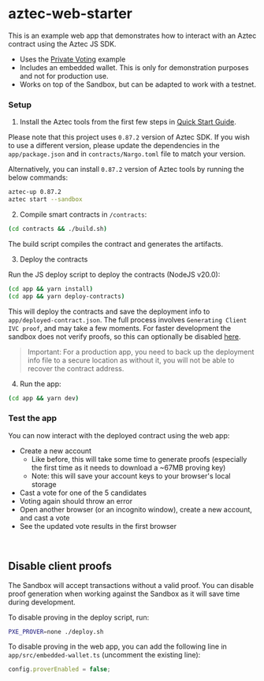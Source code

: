 # aztec-web-starter

This is an example web app that demonstrates how to interact with an Aztec contract using the Aztec JS SDK.

- Uses the [Private Voting](https://docs.aztec.network/developers/tutorials/codealong/contract_tutorials/private_voting_contract) example
- Includes an embedded wallet. This is only for demonstration purposes and not for production use.
- Works on top of the Sandbox, but can be adapted to work with a testnet.

### Setup

1. Install the Aztec tools from the first few steps in [Quick Start Guide](https://docs.aztec.network/developers/getting_started).

Please note that this project uses `0.87.2` version of Aztec SDK. If you wish to use a different version, please update the dependencies in the `app/package.json` and in `contracts/Nargo.toml` file to match your version.

Alternatively, you can install `0.87.2` version of Aztec tools by running the below commands:

```sh
aztec-up 0.87.2
aztec start --sandbox
```

2. Compile smart contracts in `/contracts`:

```sh
(cd contracts && ./build.sh)
```

The build script compiles the contract and generates the artifacts.

3. Deploy the contracts

Run the JS deploy script to deploy the contracts (NodeJS v20.0):

```sh
(cd app && yarn install)
(cd app && yarn deploy-contracts)
```

This will deploy the contracts and save the deployment info to `app/deployed-contract.json`.
The full process involves `Generating Client IVC proof`, and may take a few moments. For faster development the sandbox does not verify proofs, so this can optionally be disabled [here](#disable-client-proofs). 

> Important: For a production app, you need to back up the deployment info file to a secure location as without it, you will not be able to recover the contract address.

4. Run the app:

```sh
(cd app && yarn dev)
```

### Test the app

You can now interact with the deployed contract using the web app:

- Create a new account
  - Like before, this will take some time to generate proofs (especially the first time as it needs to download a ~67MB proving key)
  - Note: this will save your account keys to your browser's local storage
- Cast a vote for one of the 5 candidates
- Voting again should throw an error
- Open another browser (or an incognito window), create a new account, and cast a vote
- See the updated vote results in the first browser

<br />

## Disable client proofs

The Sandbox will accept transactions without a valid proof. You can disable proof generation when working against the Sandbox as it will save time during development.

To disable proving in the deploy script, run:

```sh
PXE_PROVER=none ./deploy.sh
```

To disable proving in the web app, you can add the following line in `app/src/embedded-wallet.ts` (uncomment the existing line):

```ts
config.proverEnabled = false;
```
